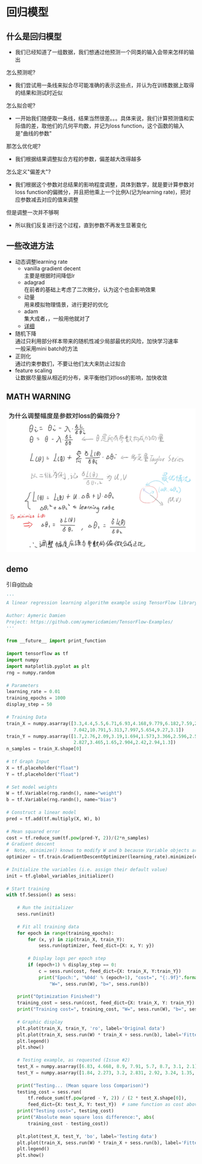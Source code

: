 #  回归模型  
## 什么是回归模型
- 我们已经知道了一组数据，我们想通过他预测一个同类的输入会带来怎样的输出  
  
怎么预测呢?  
- 我们尝试用一条线来拟合尽可能准确的表示这些点，并认为在训练数据上取得的结果和测试时近似    
  
怎么拟合呢?  
- 一开始我们随便取一条线，结果当然很差。。。具体来说，我们计算预测值和实际值的差，取他们的几何平均数，并记为loss function，这个函数的输入是"曲线的参数"    
  
那怎么优化呢?
- 我们根据结果调整拟合方程的参数，偏差越大改得越多  
  
怎么定义"偏差大"?  
- 我们根据这个参数对总结果的影响程度调整，具体到数学，就是要计算参数对loss function的偏微分，并且把他乘上一个比例λ(记为learning rate)，把对应参数减去对应的值来调整  
  
但是调整一次并不够啊  
- 所以我们反复进行这个过程，直到参数不再发生显著变化 
    
## 一些改进方法
- 动态调整learning rate  
  - vanilla gradient decent  
  主要是根据时间降低lr  
  - adagrad  
  在前者的基础上考虑了二次微分，认为这个也会影响效果  
  - 动量  
  用来模拟物理情景，进行更好的优化
  - adam  
  集大成者，，一般用他就对了
  - [详细](https://m.sohu.com/a/149921578_610300)  
- 随机下降  
通过只利用部分样本带来的随机性减少局部最优的风险，加快学习速率    
一般采用mini batch的方法  
- 正则化  
通过约束参数们，不要让他们太大来防止过拟合
- feature scaling  
让数据尽量服从相近的分布，来平衡他们对loss的影响，加快收敛  

## MATH WARNING  
![梯度下降](images/gradient_descend.png)  

## demo 
引自[github](https://github.com/aymericdamien/TensorFlow-Examples)
``` python
'''
A linear regression learning algorithm example using TensorFlow library.

Author: Aymeric Damien
Project: https://github.com/aymericdamien/TensorFlow-Examples/
'''

from __future__ import print_function

import tensorflow as tf
import numpy
import matplotlib.pyplot as plt
rng = numpy.random

# Parameters
learning_rate = 0.01
training_epochs = 1000
display_step = 50

# Training Data
train_X = numpy.asarray([3.3,4.4,5.5,6.71,6.93,4.168,9.779,6.182,7.59,2.167,
                         7.042,10.791,5.313,7.997,5.654,9.27,3.1])
train_Y = numpy.asarray([1.7,2.76,2.09,3.19,1.694,1.573,3.366,2.596,2.53,1.221,
                         2.827,3.465,1.65,2.904,2.42,2.94,1.3])
n_samples = train_X.shape[0]

# tf Graph Input
X = tf.placeholder("float")
Y = tf.placeholder("float")

# Set model weights
W = tf.Variable(rng.randn(), name="weight")
b = tf.Variable(rng.randn(), name="bias")

# Construct a linear model
pred = tf.add(tf.multiply(X, W), b)

# Mean squared error
cost = tf.reduce_sum(tf.pow(pred-Y, 2))/(2*n_samples)
# Gradient descent
#  Note, minimize() knows to modify W and b because Variable objects are trainable=True by default
optimizer = tf.train.GradientDescentOptimizer(learning_rate).minimize(cost)

# Initialize the variables (i.e. assign their default value)
init = tf.global_variables_initializer()

# Start training
with tf.Session() as sess:

    # Run the initializer
    sess.run(init)

    # Fit all training data
    for epoch in range(training_epochs):
        for (x, y) in zip(train_X, train_Y):
            sess.run(optimizer, feed_dict={X: x, Y: y})

        # Display logs per epoch step
        if (epoch+1) % display_step == 0:
            c = sess.run(cost, feed_dict={X: train_X, Y:train_Y})
            print("Epoch:", '%04d' % (epoch+1), "cost=", "{:.9f}".format(c), \
                "W=", sess.run(W), "b=", sess.run(b))

    print("Optimization Finished!")
    training_cost = sess.run(cost, feed_dict={X: train_X, Y: train_Y})
    print("Training cost=", training_cost, "W=", sess.run(W), "b=", sess.run(b), '\n')

    # Graphic display
    plt.plot(train_X, train_Y, 'ro', label='Original data')
    plt.plot(train_X, sess.run(W) * train_X + sess.run(b), label='Fitted line')
    plt.legend()
    plt.show()

    # Testing example, as requested (Issue #2)
    test_X = numpy.asarray([6.83, 4.668, 8.9, 7.91, 5.7, 8.7, 3.1, 2.1])
    test_Y = numpy.asarray([1.84, 2.273, 3.2, 2.831, 2.92, 3.24, 1.35, 1.03])

    print("Testing... (Mean square loss Comparison)")
    testing_cost = sess.run(
        tf.reduce_sum(tf.pow(pred - Y, 2)) / (2 * test_X.shape[0]),
        feed_dict={X: test_X, Y: test_Y})  # same function as cost above
    print("Testing cost=", testing_cost)
    print("Absolute mean square loss difference:", abs(
        training_cost - testing_cost))

    plt.plot(test_X, test_Y, 'bo', label='Testing data')
    plt.plot(train_X, sess.run(W) * train_X + sess.run(b), label='Fitted line')
    plt.legend()
    plt.show()
```